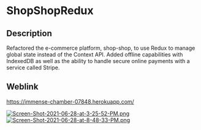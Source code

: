 # ShopShopRedux

## Description
Refactored the e-commerce platform, shop-shop, to use Redux to manage global state instead of the Context API. Added offline capabilities with IndexedDB as well as the ability to handle secure online payments with a service called Stripe.

## Weblink
https://immense-chamber-07848.herokuapp.com/

[![Screen-Shot-2021-06-28-at-3-25-52-PM.png](https://i.postimg.cc/4NjbSH7C/Screen-Shot-2021-06-28-at-3-25-52-PM.png)](https://postimg.cc/ykXZJdyn)
[![Screen-Shot-2021-06-28-at-8-48-33-PM.png](https://i.postimg.cc/SsJt92Jg/Screen-Shot-2021-06-28-at-8-48-33-PM.png)](https://postimg.cc/8JgHQCdv)
